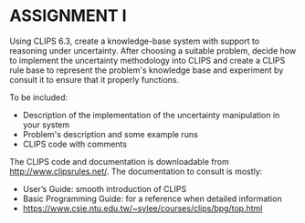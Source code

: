 # ASSIGNMENT I 

Using CLIPS 6.3, create a knowledge-base system with support to reasoning under uncertainty. After choosing a suitable problem, decide how to implement the uncertainty methodology into CLIPS and create a CLIPS rule base to represent the problem's knowledge base and experiment by consult it to ensure that it properly functions.

To be included:
- Description of the implementation of the uncertainty manipulation in your system
- Problem's description and some example runs
- CLIPS code with comments

The CLIPS code and documentation is downloadable from http://www.clipsrules.net/. The documentation to consult is mostly:
- User’s Guide: smooth introduction of CLIPS
- Basic Programming Guide: for a reference when detailed information
- https://www.csie.ntu.edu.tw/~sylee/courses/clips/bpg/top.html

